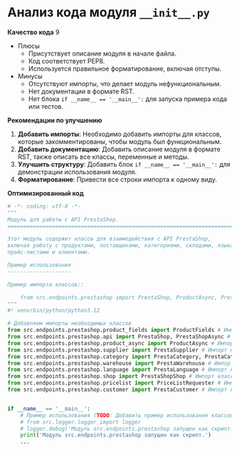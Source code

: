 # Анализ кода модуля `__init__.py`

**Качество кода**
9
- Плюсы
    - Присутствует описание модуля в начале файла.
    - Код соответствует PEP8.
    - Используется правильное форматирование, включая отступы.
- Минусы
    - Отсутствуют импорты, что делает модуль нефункциональным.
    - Нет документации в формате RST.
    - Нет блока `if __name__ == '__main__':` для запуска примера кода или тестов.

**Рекомендации по улучшению**
1. **Добавить импорты**: Необходимо добавить импорты для классов, которые закомментированы, чтобы модуль был функциональным.
2. **Добавить документацию**: Добавить описание модуля в формате RST,  также описать все классы, переменные и методы.
3. **Улучшить структуру**:  Добавить блок `if __name__ == '__main__':` для демонстрации использования модуля.
4. **Форматирование**: Привести все строки импорта к одному виду.

**Оптимизированный код**
```python
# -*- coding: utf-8 -*-
"""
Модуль для работы с API PrestaShop.
=========================================================================================

Этот модуль содержит классы для взаимодействия с API PrestaShop,
включая работу с продуктами, поставщиками, категориями, складами, языками, магазинами,
прайс-листами и клиентами.

Пример использования
--------------------

Пример импорта классов::

    from src.endpoints.prestashop import PrestaShop, ProductAsync, PrestaCategory
"""
#! venv/bin/python/python3.12

# Добавляем импорты необходимых классов
from src.endpoints.prestashop.product_fields import ProductFields # Импорт класса ProductFields
from src.endpoints.prestashop.api import PrestaShop, PrestaShopAsync # Импорт классов PrestaShop и PrestaShopAsync
from src.endpoints.prestashop.product_async import ProductAsync # Импорт класса ProductAsync
from src.endpoints.prestashop.supplier import PrestaSupplier # Импорт класса PrestaSupplier
from src.endpoints.prestashop.category import PrestaCategory, PrestaCategoryAsync # Импорт классов PrestaCategory и PrestaCategoryAsync
from src.endpoints.prestashop.warehouse import PrestaWarehouse # Импорт класса PrestaWarehouse
from src.endpoints.prestashop.language import PrestaLanguage # Импорт класса PrestaLanguage
from src.endpoints.prestashop.shop import PrestaShopShop # Импорт класса PrestaShopShop
from src.endpoints.prestashop.pricelist import PriceListRequester # Импорт класса PriceListRequester
from src.endpoints.prestashop.customer import PrestaCustomer # Импорт класса PrestaCustomer


if __name__ == '__main__':
    # Пример использования (TODO: Добавить пример использования классов)
    # from src.logger.logger import logger
    # logger.debug('Модуль src.endpoints.prestashop запущен как скрипт.')
    print('Модуль src.endpoints.prestashop запущен как скрипт.')
    ...
```